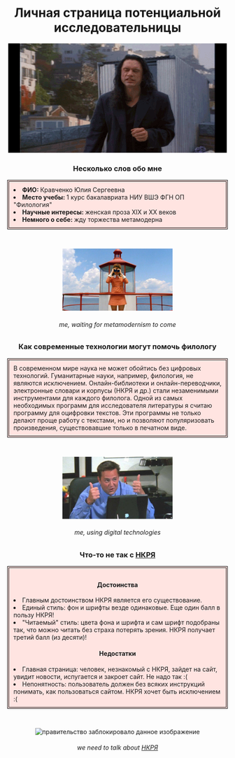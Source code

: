 <!doctype html>
<html>
      <head>
         <title> what a story mark </title>
<link rel="stylesheet" href="style.css">
      </head>
      <body>
         <center>
         <h1> Личная страница потенциальной исследовательницы </h1>
         <img src="Kn93.gif" alt="правительство заблокировало данное изображение">
<h3> Несколько слов обо мне </h3>
</center>
 <style>
   .brd {
    border: 4px double black;
    background: mistyrose;
    padding: 10px;
   }
  </style>
<div class = 'brd'>
              <li> <b> ФИО: </b> Кравченко Юлия Сергеевна </li>
              <li> <b> Место учебы: </b> 1 курс бакалавриата НИУ ВШЭ ФГН ОП "Филология" </li>
              <li> <b> Научные интересы: </b> женская проза XIX и XX веков </li>
              <li> <b> Немного о себе: </b> жду торжества метамодерна </li>
</div>
<pre> </pre>
<center>
              <img src="mk3.jpg" width="50%" height="50%" alt="правительство заблокировало данное изображение">
<h6> me, waiting for metamodernism to come </h6>
<h3> Как современные технологии могут помочь филологу </h3>
</center>
<div class = 'brd'>
В современном мире наука не может обойтись без цифровых технологий. Гуманитарные науки, например, филология, не являются исключением. Онлайн-библиотеки и онлайн-переводчики, электронные словари и корпусы (НКРЯ и др.) стали незаменимыми инструментами для каждого филолога. Одной из самых необходимых программ для исследователя литературы я считаю программу для оцифровки текстов. Эти программы не только делают проще работу с текстами, но и позволяют популяризовать произведения, существовавшие только в печатном виде.
</div>
<pre> </pre>
<center>
<img src="3a5ffbcaa60ec334-600x338.jpg" width="50%" height="50%" alt="правительство заблокировало данное изображение">
<h6> me, using digital technologies </h6>
<h3> Что-то не так с <a href="http://www.ruscorpora.ru/index.html"> НКРЯ </a> </h3>
</center>
<div class = 'brd'>
<center> <h4> Достоинства </h4> </center>
              <li> Главным достоинством НКРЯ является его существование. </li>
              <li> Единый стиль: фон и шрифты везде одинаковые. Еще один балл в пользу НКРЯ!</li>
              <li> "Читаемый" стиль: цвета фона и шрифта и сам шрифт подобраны так, что можно читать без страха потерять зрения. НКРЯ получает третий балл (из десяти)! </li>
<center> <h4> Недостатки </h4> </center>
<li> Главная страница: человек, незнакомый с НКРЯ, зайдет на сайт, увидит новости, испугается и закроет сайт. Не надо так :( </li>
<li> Непонятность: пользователь должен без всяких инструкций понимать, как пользоваться сайтом. НКРЯ хочет быть исключением :( </li>
</div>
<pre> </pre>
<center>
<img src="1.jpg" width = "90%" height = "90%" alt="правительство заблокировало данное изображение">
<h6> we need to talk about <a href="http://www.ruscorpora.ru/index.html"> НКРЯ </a> </h6>
      </body>
</html>
